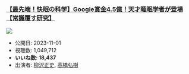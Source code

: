 ### [【最先端！快眠の科学】Google賞金4.5億！天才睡眠学者が登場【常識覆す研究】](https://www.youtube.com/watch?v=JpOL251JVcY)
[![](https://img.youtube.com/vi/JpOL251JVcY/sddefault.jpg)](https://www.youtube.com/watch?v=JpOL251JVcY)
-   公開日: 2023-11-01
-   視聴数: 1,049,712
-   **いいね数: 18,437**
-   出演者: [柳沢正史](/rehacq_fan/people/柳沢正史 "wikilink"), [高橋弘樹](/rehacq_fan/people/高橋弘樹 "wikilink")
